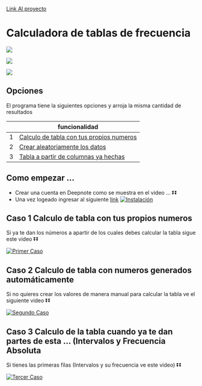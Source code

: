
[Link Al proyecto](https://deepnote.com/workspace/boligames/project/STATS-qeCoc1AzQwWv_Wbi6-iX0g/%2Fstats.ipynb)

# Calculadora de tablas de frecuencia

![](https://i.ibb.co/sJQfZzY/img1.png) 

![](https://i.ibb.co/DpmPCFC/2.png) 

![](https://i.ibb.co/kx52Kz4/3.png) 





## Opciones

El programa tiene la siguientes opciones y arroja la misma cantidad de resultados 

|  | funcionalidad |
| ------ | ------ |
| 1 | [Calculo de tabla con tus propios numeros](#item1)|
| 2| [Crear aleatoriamente los datos](#item2) |
| 3 | [Tabla a partir de columnas ya hechas](#item3)  |

## Como empezar ...
- Crear una cuenta en Deepnote como se muestra en el video ... ⏬⏬
- Una vez logeado ingresar al siguiente [link](https://deepnote.com/workspace/boligames/project/STATS-qeCoc1AzQwWv_Wbi6-iX0g/%2Fstats.ipynb)
[![Instalación](https://i.ibb.co/T07YGJN/miniatura-1.png)](https://youtu.be/sSPP52pwgts)



<a name="item1"></a>
## Caso 1 Calculo de tabla con tus propios numeros


Si ya te dan los números a apartir de los cuales debes calcular la tabla sigue este video ⏬⏬


[![Primer Caso](https://i.ibb.co/7r5xdNp/MINIATURA-1-5.png)](https://youtu.be/UbVOHWpomBY)


<a name="item2"></a>
## Caso 2 Calculo de tabla con numeros generados automáticamente
Si no quieres crear los valores de manera manual para calcular la tabla ve el siguiente video ⏬⏬

[![Segundo Caso](https://i.ibb.co/87qb0Zz/miniatura-2.png)](https://youtu.be/czm7eF9f23M)


<a name="item3"></a>
## Caso 3 Calculo de la tabla cuando ya te dan partes de esta ... (Intervalos y Frecuencia Absoluta
Si tienes las primeras filas (Intervalos y su frecuencia ve este video) ⏬⏬

[![Tercer Caso](https://i.ibb.co/7K8x9J3/miniatura-3.png)](https://youtu.be/RTQjZVFCa3s)



